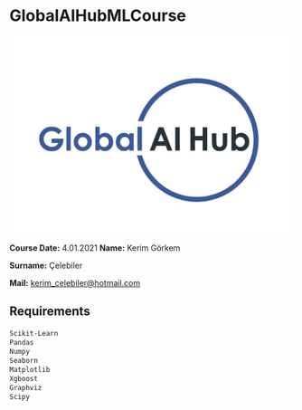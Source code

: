 # GlobalAIHubMLCourse
![](img/logo.png)

**Course Date:** 4.01.2021 **Name:** Kerim Görkem

**Surname:** Çelebiler

**Mail:** kerim_celebiler@hotmail.com

## Requirements
```
Scikit-Learn
Pandas
Numpy
Seaborn
Matplotlib
Xgboost
Graphviz
Scipy
```
